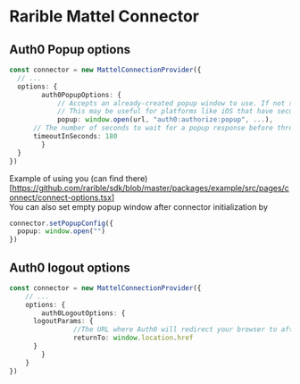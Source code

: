 # Rarible Mattel Connector

## Auth0 Popup options

```ts
const connector = new MattelConnectionProvider({
  // ...
  options: {
		auth0PopupOptions: {
			// Accepts an already-created popup window to use. If not specified, the SDK will create its own.
			// This may be useful for platforms like iOS that have security restrictions around when popups can be invoked (e.g. from a user click event)
			popup: window.open(url, "auth0:authorize:popup", ...),
      // The number of seconds to wait for a popup response before throwing a timeout error. Defaults to 180
      timeoutInSeconds: 180
		}
  }
})
```

Example of using you (can find there)[https://github.com/rarible/sdk/blob/master/packages/example/src/pages/connect/connect-options.tsx]<br/>
You can also set empty popup window after connector initialization by
```ts
connector.setPopupConfig({
  popup: window.open("")
})
```

## Auth0 logout options
```ts
const connector = new MattelConnectionProvider({
	// ...
	options: {
		auth0LogoutOptions: {
      logoutParams: {
				//The URL where Auth0 will redirect your browser to after the logout.
				returnTo: window.location.href
      }
		}
	}
})
```
